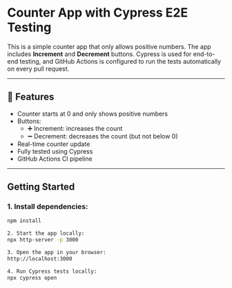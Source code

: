 # Counter App with Cypress E2E Testing

This is a simple counter app that only allows positive numbers. The app includes **Increment** and **Decrement** buttons. Cypress is used for end-to-end testing, and GitHub Actions is configured to run the tests automatically on every pull request.

---

## 🔧 Features

- Counter starts at 0 and only shows positive numbers
- Buttons:
  - ➕ Increment: increases the count
  - ➖ Decrement: decreases the count (but not below 0)
- Real-time counter update
- Fully tested using Cypress
- GitHub Actions CI pipeline

---

##  Getting Started

### 1. Install dependencies:

```bash
npm install

2. Start the app locally:
npx http-server -p 3000

3. Open the app in your browser:
http://localhost:3000

4. Run Cypress tests locally:
npx cypress open
